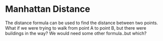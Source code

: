 # Manhattan Distance

The distance formula can be used to find the distance between two points. What if we were trying to walk from point A to point B, but there were buildings in the way? We would need some other formula..but which?


